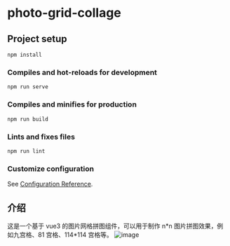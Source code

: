# photo-grid-collage

## Project setup

```
npm install
```

### Compiles and hot-reloads for development

```
npm run serve
```

### Compiles and minifies for production

```
npm run build
```

### Lints and fixes files

```
npm run lint
```

### Customize configuration

See [Configuration Reference](https://cli.vuejs.org/config/).

## 介绍

这是一个基于 vue3 的图片网格拼图组件，可以用于制作 n\*n 图片拼图效果，例如九宫格、81 宫格、114\*114 宫格等。
![image](https://github.com/user-attachments/assets/c5487635-e3bf-4b60-8353-615f67dd5b48)


